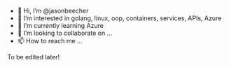 - 👋 Hi, I’m @jasonbeecher
- 👀 I’m interested in golang, linux, oop, containers, services, APIs, Azure
- 🌱 I’m currently learning Azure
- 💞️ I’m looking to collaborate on ...
- 📫 How to reach me ...

To be edited later!

<!---
jasonbeecher/jasonbeecher is a ✨ special ✨ repository because its `README.md` (this file) appears on your GitHub profile.
You can click the Preview link to take a look at your changes.
--->

